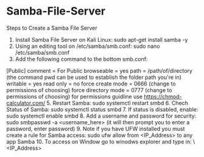 # Samba-File-Server

Steps to Create a Samba File Server 

1. Install Samba File Server on Kali Linux: sudo apt-get install samba -y
2. Using an editing tool on /etc/samba/smb.conf: sudo nano /etc/samba/smb.conf
3. Add the following command to the bottom smb.conf:
 
  [Public]
      comment = For Public
      browseable = yes
      path = /path/of/directory (the command pwd can be used to establish the folder path you're in) 
      writable = yes
      read only = no
      force create mode = 0666 (change to permissions of choosing)
      force directory mode = 0777 (change to permissions of choosing) for permissions guidline use https://chmod-calculator.com/ 
5. Restart Samba: sudo systemctl restart smbd
6. Chech Status of Samba: sudo systemctl status smbd
7. If status is disabled, enable: sudo systemctl enable smbd
8. Add a username and password for security: sudo smbpasswd -a <username_here> (it will then prompt you to enter a password, enter password)
9. Note if you have UFW installed you must create a rule for Samba access: sudo ufw allow from <IP_Address> to any app Samba
10. To access on Window go to winodws explorer and type in: \\<IP_Address>
